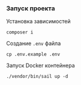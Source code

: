 ### Запуск проекта

Установка зависимостей
```
composer i
```

Создание `.env` файла
```
cp .env.example .env
```

Запуск Docker контейнера
```
./vendor/bin/sail up -d
```
